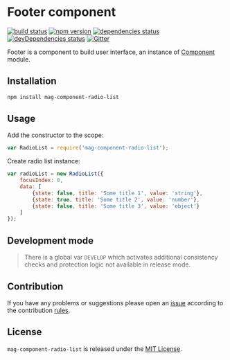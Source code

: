 Footer component
================

[![build status](https://img.shields.io/travis/magsdk/component-radio-list.svg?style=flat-square)](https://travis-ci.org/magsdk/component-radio-list)
[![npm version](https://img.shields.io/npm/v/mag-component-radio-list.svg?style=flat-square)](https://www.npmjs.com/package/mag-component-radio-list)
[![dependencies status](https://img.shields.io/david/magsdk/component-radio-list.svg?style=flat-square)](https://david-dm.org/magsdk/component-radio-list)
[![devDependencies status](https://img.shields.io/david/dev/magsdk/component-radio-list.svg?style=flat-square)](https://david-dm.org/magsdk/component-radio-list?type=dev)
[![Gitter](https://img.shields.io/badge/gitter-join%20chat-blue.svg?style=flat-square)](https://gitter.im/DarkPark/magsdk)


Footer is a component to build user interface, an instance of [Component](https://github.com/stbsdk/component) module.


## Installation ##

```bash
npm install mag-component-radio-list
```


## Usage ##

Add the constructor to the scope:

```js
var RadioList = require('mag-component-radio-list');
```

Create radio list instance:

```js
var radioList = new RadioList({
    focusIndex: 0,
    data: [
        {state: false, title: 'Some title 1', value: 'string'},
        {state: true, title: 'Some title 2', value: 'number'},
        {state: false, title: 'Some title 3', value: 'object'}
    ]
});
```


## Development mode ##

> There is a global var `DEVELOP` which activates additional consistency checks and protection logic not available in release mode.


## Contribution ##

If you have any problems or suggestions please open an [issue](https://github.com/magsdk/component-radio-list/issues)
according to the contribution [rules](.github/contributing.md).


## License ##

`mag-component-radio-list` is released under the [MIT License](license.md).
